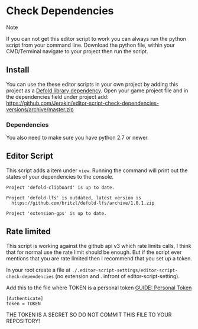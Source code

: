 # Check Dependencies

> [!NOTE]
> If you can not get this editor script to work you can always run the python script from your command line.
> Download the python file, within your CMD/Terminal navigate to your project then run the script.

## Install
You can use the these editor scripts in your own project by adding this project as a [Defold library dependency](https://www.defold.com/manuals/libraries/). Open your game.project file and in the dependencies field under project add:  
https://github.com/Jerakin/editor-script-check-dependencies-versions/archive/master.zip

### Dependencies
You also need to make sure you have python 2.7 or newer.

## Editor Script
This script adds a item under `view`. Running the command will print out the states of your dependencies to the console.

```
Project 'defold-clipboard' is up to date.

Project 'defold-lfs' is outdated, latest version is
  https://github.com/britzl/defold-lfs/archive/1.0.1.zip
  
Project 'extension-gps' is up to date.

```

## Rate limited
This script is working against the github api v3 which rate limits calls, I think that for normal use the rate limit
should be enough. But if the script ever mentions that you are rate limited then I recommend that you set up a token.

In your root create a file at `./.editor-script-settings/editor-script-check-dependencies` (no extension and . infront of editor-script-setting).

Add this to the file where TOKEN is a personal token [GUIDE: Personal Token](https://help.github.com/en/github/authenticating-to-github/creating-a-personal-access-token-for-the-command-line)
```
[Authenticate]
token = TOKEN
```

THE TOKEN IS A SECRET SO DO NOT COMMIT THIS FILE TO YOUR REPOSITORY!

